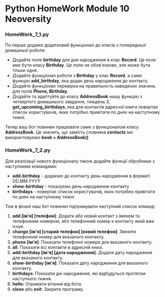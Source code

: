 # Python HomeWork Module 10 Neoversity

<h3>HomeWork_7_1.py</h3>
<p>По перше додамо додатковий функціонал до класів з попередньої домашньої роботи:</p>
<ul>
    <li>Додайте поле <b>birthday</b> для дня народження в клас <b>Record</b>. Це поле має бути класу <b>Birthday</b>. Це поле не обов'язкове, але може бути тільки одне.</li>
    <li>Додайте функціонал роботи з <b>Birthday</b> у клас <b>Record</b>, а саме функцію <b>add_birthday</b>, яка додає день народження до контакту.</li>
    <li>Додайте функціонал перевірки на правильність наведених значень для полів <b>Phone, Birthday</b>.</li>
    <li>Додайте та адаптуйте до класу <b>AddressBook</b> нашу функцію з четвертого домашнього завдання, тиждень 3, <b>get_upcoming_birthdays</b>, яка для контактів адресної книги повертає список користувачів, яких потрібно привітати по днях на наступному тижні.</li>
</ul>
<p>Тепер ваш бот повинен працювати саме з функціоналом класу <b>AddressBook</b>. Це значить, що замість словника <b>contacts</b> ми використовуємо <b>book = AddressBook()</b></p>

<h3>HomeWork_7_2.py</h3>
<p>Для реалізації нового функціоналу також додайте функції обробники з наступними командами:</p>
<ul>
    <li><b>add-birthday</b> - додаємо до контакту день народження в форматі DD.MM.YYYY</li>
    <li><b>show-birthday</b> - показуємо день народження контакту</li>
    <li><b>birthdays</b> - повертає список користувачів, яких потрібно привітати по днях на наступному тижні</li>
</ul>
<p>Тож в фіналі наш бот повинен підтримувати наступний список команд:</p>
<ol>
    <li><b>add [ім'я] [телефон]</b>: Додати або новий контакт з іменем та телефонним номером, або телефонний номер к контакту який вже існує.</li>
    <li><b>change [ім'я] [старий телефон] [новий телефон]</b>: Змінити телефонний номер для вказаного контакту.</li>
    <li><b>phone [ім'я]</b>: Показати телефонні номери для вказаного контакту.</li>
    <li><b>all</b>: Показати всі контакти в адресній книзі.</li>
    <li><b>add-birthday [ім'я] [дата народження]</b>: Додати дату народження для вказаного контакту.</li>
    <li><b>show-birthday [ім'я]</b>: Показати дату народження для вказаного контакту.</li>
    <li><b>birthdays</b>: Показати дні народження, які відбудуться протягом наступного тижня.</li>
    <li><b>hello:</b> Отримати вітання від бота.</li>
    <li><b>close</b> або <b>exit</b>: Закрити програму.</li>
</ol>
